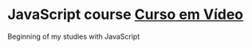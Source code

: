 # JavaScript course <a href="https://www.cursoemvideo.com/">Curso em Vídeo</a>
Beginning of my studies with JavaScript
